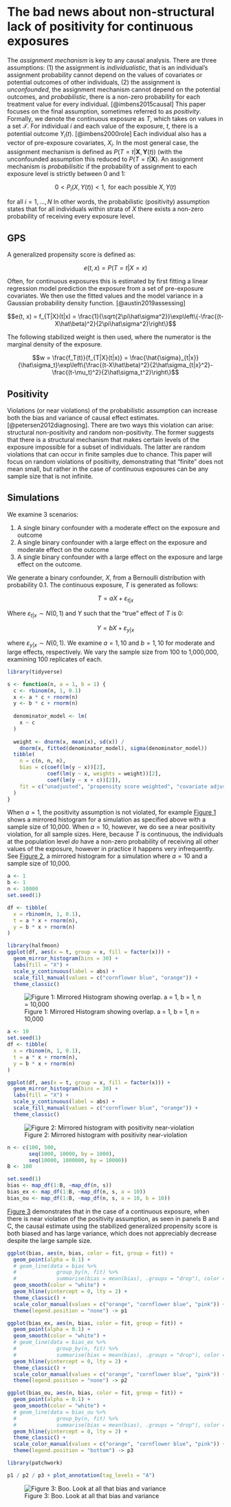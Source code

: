 The bad news about non-structural lack of positivity for continuous
exposures
================

The *assignment mechanism* is key to any causal analysis. There are
three assumptions: (1) the assignment is *individualistic*, that is an
individual’s assignment probability cannot depend on the values of
covariates or potential outcomes of other individuals, (2) the
assignment is *unconfounded*, the assignment mechanism cannot depend on
the potential outcomes, and *probabilistic*, there is a non-zero
probability for each treatment value for every individual.
\[@imbens2015causal\] This paper focuses on the final assumption,
sometimes referred to as *positivity*. Formally, we denote the
continuous exposure as $T$, which takes on values in a set
$\mathscr{T}$. For individual $i$ and each value of the exposure, $t$,
there is a potential outcome $Y_i(t)$. \[@imbens2000role\] Each
individual also has a vector of pre-exposure covariates, $X_i$. In the
most general case, the assignment mechanism is defined as
$P(T=t|\mathbf{X}, \mathbf{Y}(t))$ (with the unconfounded assumption
this reduced to $P(T=t|\mathbf{X})$. An assignment mechanism is
*probabilisitic* if the probability of assignment to each exposure level
is strictly between 0 and 1:

$$0 < P_i(X, Y(t)) < 1, \textrm{ for each possible } X, Y(t)$$

for all $i=1, \dots, N$ In other words, the probabilistic (positivity)
assumption states that for all individuals within strata of $X$ there
exists a non-zero probability of receiving every exposure level.

## GPS

A generalized propensity score is defined as:

$$e(t, x) = P(T = t | X = x)$$

Often, for continuous exposures this is estimated by first fitting a
linear regression model prediction the exposure from a set of
pre-exposure covariates. We then use the fitted values and the model
variance in a Gaussian probability density function.
\[@austin2019assessing\]

$$e(t, x) = f_{T|X}(t|x) = \frac{1}{\sqrt{2\pi\hat\sigma^2}}\exp\left\{-\frac{(t-X\hat\beta)^2}{2\pi\hat\sigma^2}\right\}$$

The following stabilized weight is then used, where the numerator is the
marginal density of the exposure.

$$w = \frac{f_T(t)}{f_{T|X}(t|x)} = \frac{\hat{\sigma}_{t|x}}{\hat\sigma_t}\exp\left\{\frac{(t-X\hat\beta)^2}{2\hat\sigma_{t|x}^2}-\frac{(t-\mu_t)^2}{2\hat\sigma_t^2}\right\}$$

## Positivity

Violations (or near violations) of the probabilistic assumption can
increase both the bias and variance of causal effect estimates.
\[@petersen2012diagnosing\]. There are two ways this violation can
arise: structural non-positivity and random non-positivity. The former
suggests that there is a structural mechanism that makes certain levels
of the exposure impossible for a subset of individuals. The latter are
random violations that can occur in finite samples due to chance. This
paper will focus on random violations of positivity, demonstrating that
“finite” does not mean small, but rather in the case of continuous
exposures can be any sample size that is not infinite.

## Simulations

We examine 3 scenarios:

1.  A single binary confounder with a moderate effect on the exposure
    and outcome
2.  A single binary confounder with a large effect on the exposure and
    moderate effect on the outcome
3.  A single binary confounder with a large effect on the exposure and
    large effect on the outcome.

We generate a binary confounder, $X$, from a Bernoulli distribution with
probability 0.1. The continuous exposure, $T$ is generated as follows:

$$T = aX + \varepsilon_{t|x}$$

Where $\varepsilon_{t|x}\sim N(0,1)$ and $Y$ such that the “true” effect
of $T$ is 0:

$$Y = bX + \varepsilon_{y|x}$$

where $\varepsilon_{y|x}\sim N(0,1)$. We examine $a = 1, 10$ and
$b=1,10$ for moderate and large effects, respectively. We vary the
sample size from 100 to 1,000,000, examining 100 replicates of each.

``` r
library(tidyverse)

s <- function(n, a = 1, b = 1) {
  c <- rbinom(n, 1, 0.1)
  x <- a * c + rnorm(n)
  y <- b * c + rnorm(n)
  
  denominator_model <- lm(
    x ~ c
  )
  
  weight <- dnorm(x, mean(x), sd(x)) /
    dnorm(x, fitted(denominator_model), sigma(denominator_model))
  tibble(
    n = c(n, n, n),
    bias = c(coef(lm(y ~ x))[2],
             coef(lm(y ~ x, weights = weight))[2],
             coef(lm(y ~ x + c))[2]),
    fit = c("unadjusted", "propensity score weighted", "covariate adjustment")
  )
}
```

When $a = 1$, the positivity assumption is not violated, for example
[Figure 1](#fig-a1) shows a mirrored histogram for a simulation as
specified above with a sample size of 10,000. When $a = 10$, however, we
do see a near positivity violation, for all sample sizes. Here, because
$T$ is continuous, the individuals at the population level *do* have a
non-zero probability of receiving all other values of the exposure,
however in practice it happens very infrequently. See
[Figure 2](#fig-a2), a mirrored histogram for a simulation where $a=10$
and a sample size of 10,000.

``` r
a <- 1
b <- 1
n <- 10000
set.seed(1)

df <- tibble(
  x = rbinom(n, 1, 0.1),
  t = a * x + rnorm(n),
  y = b * x + rnorm(n)
)

library(halfmoon)
ggplot(df, aes(x = t, group = x, fill = factor(x))) + 
  geom_mirror_histogram(bins = 30) + 
  labs(fill = "X") + 
  scale_y_continuous(label = abs) +
  scale_fill_manual(values = c("cornflower blue", "orange")) + 
  theme_classic()
```

<figure>
<img src="README_files/figure-gfm/fig-a1-1.png" id="fig-a1"
alt="Figure 1: Mirrored Histogram showing overlap. a = 1, b = 1, n = 10,000" />
<figcaption aria-hidden="true">Figure 1: Mirrored Histogram showing
overlap. a = 1, b = 1, n = 10,000</figcaption>
</figure>

``` r
a <- 10
set.seed(1)
df <- tibble(
  x = rbinom(n, 1, 0.1),
  t = a * x + rnorm(n),
  y = b * x + rnorm(n)
)

ggplot(df, aes(x = t, group = x, fill = factor(x))) + 
  geom_mirror_histogram(bins = 30) + 
  labs(fill = "X") + 
  scale_y_continuous(label = abs) +
  scale_fill_manual(values = c("cornflower blue", "orange")) + 
  theme_classic()
```

<figure>
<img src="README_files/figure-gfm/fig-a2-1.png" id="fig-a2"
alt="Figure 2: Mirrored histogram with positivity near-violation" />
<figcaption aria-hidden="true">Figure 2: Mirrored histogram with
positivity near-violation</figcaption>
</figure>

``` r
n <- c(100, 500,
       seq(1000, 10000, by = 1000),
       seq(10000, 1000000, by = 10000))
B <- 100
```

``` r
set.seed(1)
bias <- map_df(1:B, ~map_df(n, s))
bias_ex <- map_df(1:B, ~map_df(n, s, a = 10))
bias_ou <- map_df(1:B, ~map_df(n, s, a = 10, b = 10))
```

[Figure 3](#fig-sims) demonstrates that in the case of a continuous
exposure, when there is near violation of the positivity assumption, as
seen in panels B and C, the causal estimate using the stabilized
generalized propensity score is both biased and has large variance,
which does not appreciably decrease despite the large sample size.

``` r
ggplot(bias, aes(n, bias, color = fit, group = fit)) +
  geom_point(alpha = 0.1) +
  # geom_line(data = bias %>% 
  #             group_by(n, fit) %>% 
  #             summarise(bias = mean(bias), .groups = "drop"), color = "white") +
  geom_smooth(color = "white") + 
  geom_hline(yintercept = 0, lty = 2) +
  theme_classic() +
  scale_color_manual(values = c("orange", "cornflower blue", "pink")) + 
  theme(legend.position = "none") -> p1

ggplot(bias_ex, aes(n, bias, color = fit, group = fit)) +
  geom_point(alpha = 0.1) +
  geom_smooth(color = "white") + 
  # geom_line(data = bias_ex %>% 
  #             group_by(n, fit) %>% 
  #             summarise(bias = mean(bias), .groups = "drop"), color = "white") +
  geom_hline(yintercept = 0, lty = 2) +
  theme_classic() +
  scale_color_manual(values = c("orange", "cornflower blue", "pink")) + 
  theme(legend.position = "none") -> p2

ggplot(bias_ou, aes(n, bias, color = fit, group = fit)) +
  geom_point(alpha = 0.1) +
  geom_smooth(color = "white") +
  # geom_line(data = bias_ou %>% 
  #             group_by(n, fit) %>% 
  #             summarise(bias = mean(bias), .groups = "drop"), color = "white") +
  geom_hline(yintercept = 0, lty = 2) +
  theme_classic() +
  scale_color_manual(values = c("orange", "cornflower blue", "pink")) + 
  theme(legend.position = "bottom") -> p3

library(patchwork)

p1 / p2 / p3 + plot_annotation(tag_levels = "A")
```

<figure>
<img src="README_files/figure-gfm/fig-sims-1.png" id="fig-sims"
alt="Figure 3: Boo. Look at all that bias and variance" />
<figcaption aria-hidden="true">Figure 3: Boo. Look at all that bias and
variance</figcaption>
</figure>
